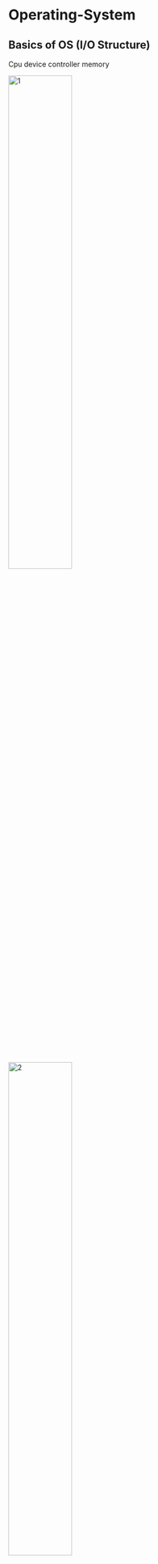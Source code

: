 # Operating-System

## Basics of OS (I/O Structure)
Cpu device controller memory 

<img src="https://github.com/user-attachments/assets/f2797839-d49a-4c44-8f9b-b4e84b276ac5" alt="1" width="50%"/>

<img src="https://github.com/user-attachments/assets/440209b4-d046-4f59-9e49-0765740240fa" alt="2" width="50%"/>

---

1. The **device driver** 
    - tells the device controller what to do by loading instructions into its registers.

2. The **device controller** 
    - reads these instructions and decides how to handle the operation.
    - It transfers data between the device and its internal buffer.
    - When the operation finishes, the **device controller** notifies the device driver via an interrupt.
    - Finally, the **device driver** informs the operating system that the task is done.

### Example
- **Initiating the Task**:
    - The operating system (OS) asks the **device driver** to read a file from the hard disk.
    - The device driver sends a "read" command to the **Command Register** of the disk controller.
- **Processing the Command**:
    - The **disk controller** looks at the command in its register and begins reading the requested data from the disk.
    - The data is temporarily stored in the controller’s **buffer**.
- **Completion Notification**:
    - When the read operation is complete, the disk controller sends an **interrupt** to the CPU, saying, "I’m done!"
- **Returning Data to the OS**:
    - The device driver retrieves the data from the disk controller’s buffer and hands it over to the operating system.
    - The OS then processes the file (e.g., displays its content to the user).

---

**Registers in Device Controllers**
These registers control and monitor the device:

- **Data Register**: Temporarily holds the data being transferred.
- **Command Register**: Receives commands from the CPU (e.g., read, write).
- **Status Register**: Provides information about the device’s status (e.g., ready, busy, error).

---

## Functionality
1. **User Interface**: Example: The graphical user interface (GUI) provided by Windows or macOS, where users can interact with files and programs through icons and menus.
2. **Program Execution**: Example: Running a program like Microsoft Word or Google Chrome by clicking its icon.
3. **I/O Operations**: Example: Reading a file from a USB drive or writing data to a printer.
4. **File System Manipulation**: Example: Creating, deleting, or renaming a file or folder on your computer.
5. **Communications**: Example: Sending a message over a chat application like WhatsApp, which involves inter-process communication.
6. **Error Detection**: Example: A notification popping up when a disk becomes full or a file system becomes corrupted.
7. **Resource Allocation**: Example: The OS assigning CPU time and memory to multiple programs running simultaneously, like a browser and a video editor.
8. **Accounting**: Example: A cloud service tracking how much CPU and memory resources your virtual machine is using for billing purposes.
9. **Protection and Security**: Example: A password-protected login screen preventing unauthorized access to a computer.
# Functionality 
1. User Interface:Example: The graphical user interface (GUI) provided by Windows or macOS, where users can interact with files and programs through icons and menus.

2. Program Execution:Example: Running a program like Microsoft Word or Google Chrome by clicking its icon.

3. I/O Operations:Example: Reading a file from a USB drive or writing data to a printer.

4. File System Manipulation:Example: Creating, deleting, or renaming a file or folder on your computer.

5. Communications:Example: Sending a message over a chat application like WhatsApp, which involves inter-process communication.

6. Error Detection:Example: A notification popping up when a disk becomes full or a file system becomes corrupted.

7. Resource Allocation:Example: The OS assigning CPU time and memory to multiple programs running simultaneously, like a browser and a video editor.

8. Accounting:Example: A cloud service tracking how much CPU and memory resources your virtual machine is using for billing purposes.

9. Protection and Security:Example: A password-protected login screen preventing unauthorized access to a computer.

---

1. Multi-Processing Example: Parallel Image Processing

Scenario: You are tasked with processing a batch of high-resolution images. Each image is large, and processing them sequentially is too slow. Multi-processing can divide this task:

Process 1: Reads the image files and sends image chunks to child processes via shared memory.

Process 2: Applies a filter (e.g., Gaussian blur) to a portion of the image.

Process 3: Enhances the image (e.g., adjusts brightness and contrast).

Parent Process: Combines the processed chunks from all child processes and writes the final image to disk.


Shared memory is used for passing image data between processes.

Inter-process communication (IPC) ensures synchronization (e.g., semaphores or mutexes).

Processes execute on separate CPU cores for speedup.



---

2. Multi-Threading Example: Real-Time Stock Market Data Aggregator

Scenario: Build a high-frequency trading application where multiple data streams need to be processed simultaneously.

Thread 1: Connects to the stock market API and continuously fetches raw data.

Thread 2: Processes this raw data (e.g., computes moving averages, volatility).

Thread 3: Updates the user interface with processed data in real time.

Thread 4: Logs the raw and processed data into files for future analysis.


Threads share memory to avoid redundant data duplication.

Thread-safe queues or ring buffers are used to pass data between threads.

Mutexes and condition variables ensure synchronization and prevent race conditions.



---

3. Mixing Multi-Threading and Shared Memory: Autonomous Vehicle Simulation

Scenario: Simulate an autonomous vehicle's sensors and decision-making system.

Main Thread: Controls the simulation loop.

Thread 1: Simulates data from LiDAR sensors (e.g., 3D environment mapping).

Thread 2: Simulates data from cameras (e.g., object detection).

Thread 3: Processes sensor data (e.g., combines LiDAR and camera data into a cohesive map).

Thread 4: Implements decision-making logic (e.g., steering, braking).

Shared Memory: Used to store the latest sensor data for access by processing and decision threads.



Shared memory with fine-grained locking mechanisms ensures consistency.

Real-time constraints demand careful thread scheduling and priority management.

Optimized algorithms minimize the overhead of context switching.



---

4. Multi-Processing with Fault Tolerance: Distributed Web Crawler

Scenario: Create a distributed system to crawl and index the web.

Master Process:

Distributes URLs to worker processes.

Collects and aggregates results (e.g., page content and metadata).


Worker Processes:

Fetch and parse web pages concurrently.

Use local caching to avoid redundant requests.


Shared Memory:

Tracks the list of processed URLs to prevent duplication.


Fault Tolerance:

Monitors worker processes.

Restarts processes in case of crashes, ensuring no task is lost.



Shared memory or databases ensure consistency across processes.

Fault tolerance uses signals and process monitoring to detect failures.

Load balancing ensures even distribution of tasks among processes.



---

5. Complex Example: Real-Time Multiplayer Game Server

Scenario: Design the backend for a real-time multiplayer game with hundreds of players.

Multi-Processing:

Each game room is a separate process, running on its own core.

The master process manages player connections and assigns players to game rooms.


Multi-Threading (within each process):

Thread 1: Handles player movement and physics calculations.

Thread 2: Manages network communication with players (e.g., sending/receiving updates).

Thread 3: Updates the game state and broadcasts changes to players.


Shared Memory:

The master process and game room processes share player data (e.g., global rankings, game state).

Use semaphores or spinlocks for synchronizing shared data access.